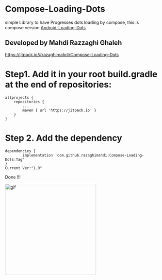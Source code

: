 # Compose-Loading-Dots
simple Library to have Progresses dots loading by compose, this is compose version [Android-Loading-Dots](https://github.com/razaghimahdi/Android-Loading-Dots)
## Developed by Mahdi Razzaghi Ghaleh

https://jitpack.io/#razaghimahdi/Compose-Loading-Dots

# Step1. Add it in your root build.gradle at the end of repositories:
	allprojects {
		repositories {
			...
			maven { url 'https://jitpack.io' }
		}
	}

# Step 2. Add the dependency
	dependencies {
	        implementation 'com.github.razaghimahdi:Compose-Loading-Dots:Tag'
	}
	Current Ver:"1.0"

Done !!!

<img  src="https://github.com/razaghimahdi/Compose-Loading-Dots/raw/master/screenshots/record.mp4" alt="gif"  width="300"> 


